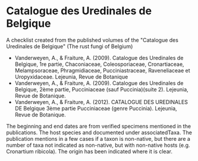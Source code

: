 # Catalogue des Uredinales de Belgique
A checklist created from the published volumes of the "Catalogue des Uredinales de Belgique" (The rust fungi of Belgium)

* Vanderweyen, A., & Fraiture, A. (2009). Catalogue des Uredinales de Belgique, 1re partie, Chaconiaceae, Coleosporiaceae, Cronartiaceae, Melampsoraceae, Phragmidiaceae, Pucciniastraceae, Raveneliaceae et Uropyxidaceae. Lejeunia, Revue de Botanique
* Vanderweyen, A., & Fraiture, A. (2009). Catalogue des Uredinales de Belgique, 2ème partie, Pucciniaceae (sauf Puccinia)(suite 2). Lejeunia, Revue de Botanique.
* Vanderweyen, A., & Fraiture, A. (2012). CATALOGUE DES UREDINALES DE Belgique 3ème partie Pucciniaceae (genre Puccinia). Lejeunia, Revue de Botanique.

The beginning and end dates are from verified specimens mentioned in the publications.
The host species and documented under associatedTaxa. 
The publication mentions in a few cases if a taxon is non-native, but there are a number of taxa not indicated as non-native, but with non-native hosts (e.g. Cronartium ribicola). The origin has been indicated where it is clear.
